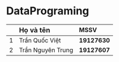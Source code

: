 # DataPrograming
| | <font size="4"> Họ và tên</font>  | MSSV   |      
|---:|:-----------------|:---------------|
| 1 | <font size="3"> Trần Quốc Việt</font>   | **19127630**  |        
| 2 | <font size="3"> Trần Nguyên Trung</font>  | **19127607**    |         
